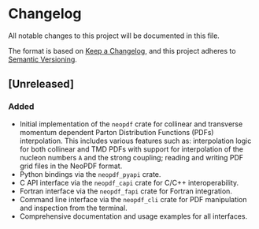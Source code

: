 # Changelog

All notable changes to this project will be documented in this file.

The format is based on [Keep a Changelog](https://keepachangelog.com/en/1.1.0/),
and this project adheres to [Semantic Versioning](https://semver.org/spec/v2.0.0.html).

## [Unreleased]

### Added

- Initial implementation of the `neopdf` crate for collinear and transverse
  momentum dependent Parton Distribution Functions (PDFs) interpolation. This
  includes various features such as: interpolation logic for both collinear
  and TMD PDFs with support for interpolation of the nucleon numbers `A` and
  the strong coupling; reading and writing PDF grid files in the NeoPDF format.
- Python bindings via the `neopdf_pyapi` crate.
- C API interface via the `neopdf_capi` crate for C/C++ interoperability.
- Fortran interface via the `neopdf_fapi` crate for Fortran integration.
- Command line interface via the `neopdf_cli` crate for PDF manipulation
  and inspection from the terminal.
- Comprehensive documentation and usage examples for all interfaces.
